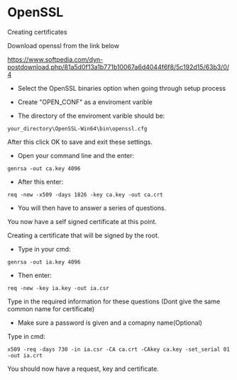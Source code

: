 # OpenSSL
Creating certificates

Download openssl from the link below

https://www.softpedia.com/dyn-postdownload.php/81a5d0f13a1b771b10067a6d4044f6f8/5c192d15/63b3/0/4

- Select the OpenSSL binaries option when going through setup process

- Create "OPEN_CONF" as a enviroment varible

- The directory of the enviroment varible should be:
```
your_directory\OpenSSL-Win64\bin\openssl.cfg
```
After this click OK to save and exit these settings.

- Open your command line and the enter:
```
genrsa -out ca.key 4096
```
- After this enter:
```
req -new -x509 -days 1826 -key ca.key -out ca.crt
```
- You will then have to answer a series of questions.

You now have a self signed certificate at this point.

Creating a certificate that will be signed by the root.

- Type in your cmd:
```
genrsa -out ia.key 4096
```
- Then enter:
```
req -new -key ia.key -out ia.csr
```
Type in the required information for these questions (Dont give the same common name for certificate)

- Make sure a password is given and a comapny name(Optional)

Type in cmd:
```
x509 -req -days 730 -in ia.csr -CA ca.crt -CAkey ca.key -set_serial 01 -out ia.crt
```
You should now have a request, key and certificate.
